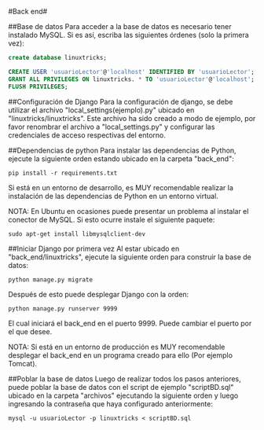 #Back end#

##Base de datos
Para acceder a la base de datos es necesario tener instalado MySQL. Si es así, escriba las siguientes órdenes (solo la primera vez):

```sql
create database linuxtricks;

CREATE USER 'usuarioLector'@'localhost' IDENTIFIED BY 'usuarioLector';
GRANT ALL PRIVILEGES ON linuxtricks. * TO 'usuarioLector'@'localhost';
FLUSH PRIVILEGES;
```

##Configuración de Django
Para la configuración de django, se debe utilizar el archivo "local_settings(ejemplo).py" ubicado en "linuxtricks/linuxtricks". Este archivo ha sido creado a modo de ejemplo, por favor renombrar el archivo a "local_settings.py" y configurar las credenciales de acceso respectivas del entorno.

##Dependencias de python
Para instalar las dependencias de Python, ejecute la siguiente orden estando ubicado en la carpeta "back_end":

```shell
pip install -r requirements.txt
```

Si está en un entorno de desarrollo, es MUY recomendable realizar la instalación de las dependencias de Python en un entorno virtual.

NOTA: En Ubuntu en ocasiones puede presentar un problema al instalar el conector de MySQL. Si esto ocurre instale el siguiente paquete:

```shell
sudo apt-get install libmysqlclient-dev
```

##Iniciar Django por primera vez
Al estar ubicado en "back_end/linuxtricks", ejecute la siguiente orden para construir la base de datos:

```shell
python manage.py migrate
```

Después de esto puede desplegar Django con la orden:

```shell
python manage.py runserver 9999
```

El cual iniciará el back_end en el puerto 9999. Puede cambiar el puerto por el que desee.

NOTA: Si está en un entorno de producción es MUY recomendable desplegar el back_end en un programa creado para ello (Por ejemplo Tomcat).

##Poblar la base de datos
Luego de realizar todos los pasos anteriores, puede poblar la base de datos con el script de ejemplo "scriptBD.sql" ubicado en la carpeta "archivos" ejecutando la siguiente orden y luego ingresando la contraseña que haya configurado anteriormente:

```shell
mysql -u usuarioLector -p linuxtricks < scriptBD.sql
```
